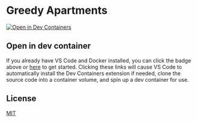 # Greedy Apartments

[![Open in Dev Containers](https://img.shields.io/static/v1?label=Dev%20Containers&message=Open&color=blue&logo=visualstudiocode)](https://vscode.dev/redirect?url=vscode://ms-vscode-remote.remote-containers/cloneInVolume?url=https://github.com/arthurgubaidullin/greedy-apartments)

## Open in dev container

If you already have VS Code and Docker installed, you can click the badge above or [here](https://vscode.dev/redirect?url=vscode://ms-vscode-remote.remote-containers/cloneInVolume?url=https://github.com/arthurgubaidullin/greedy-apartments) to get started. Clicking these links will cause VS Code to automatically install the Dev Containers extension if needed, clone the source code into a container volume, and spin up a dev container for use.

## License

[MIT](License)
